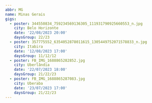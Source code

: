 ```yaml
---
abbr: MG
name: Minas Gerais
gigs:
  - poster: 344550834_759234569136305_111931790925660553_n.jpg
    city: Belo Horizonte
    date: '22/08/2023 20:00'
    daysGroup: 22/23
  - poster: 357775552_6354052878011615_1305449752071578833_n.jpg
    city: Itabira
    date: '12/08/2023 17:00'
    daysGroup: 11/12/12
  - poster: FB_IMG_1688865282852.jpg
    city: Uberlândia
    date: '22/07/2023 18:00'
    daysGroup: 21/22/23
  - poster: FB_IMG_1688865287083.jpg
    city: Uberaba
    date: '23/07/2023 17:00'
    daysGroup: 21/22/23
---
```


